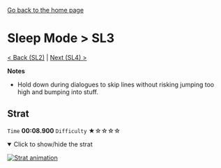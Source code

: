[Go back to the home page](https://github.com/Doublevil/scbspeedrun)

# Sleep Mode > SL3

[< Back (SL2)](https://github.com/Doublevil/scbspeedrun/blob/main/levels/sl/SL2.md) | [Next (SL4) >](https://github.com/Doublevil/scbspeedrun/blob/main/levels/sl/SL4.md)

**Notes**
- Hold down during dialogues to skip lines without risking jumping too high and bumping into stuff.

## Strat

`Time` **00:08.900** `Difficulty` ★☆☆☆☆
<details open>
  <summary>Click to show/hide the strat</summary>

  [![Strat animation](https://github.com/Doublevil/scbspeedrun/blob/main/media/levels/sl/SL3_Strat.webp)](https://github.com/Doublevil/scbspeedrun/blob/main/media/levels/sl/SL3_Strat.mp4?raw=true)
</details>
